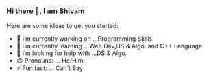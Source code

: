 ### Hi there 👋, I am Shivam
Here are some ideas to get you started:

- 🔭 I’m currently working on ...Programming Skills
- 🌱 I’m currently learning ...Web Dev,DS & Algo. and C++ Language
- 🤔 I’m looking for help with ...DS & Algo.
- 😄 Pronouns: ... He/Him.
- ⚡ Fun fact: ... Can't Say

